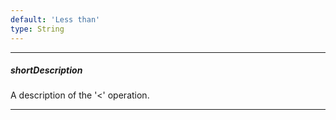 ```yaml
---
default: 'Less than'
type: String
---
```

---
##### shortDescription
A description of the '<' operation.

---
